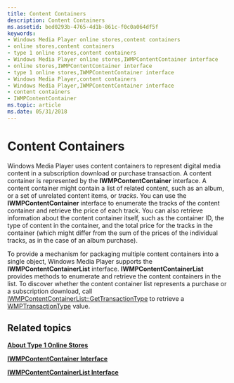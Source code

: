 ```yaml
---
title: Content Containers
description: Content Containers
ms.assetid: bed0293b-4765-4d1b-861c-f0c0a064df5f
keywords:
- Windows Media Player online stores,content containers
- online stores,content containers
- type 1 online stores,content containers
- Windows Media Player online stores,IWMPContentContainer interface
- online stores,IWMPContentContainer interface
- type 1 online stores,IWMPContentContainer interface
- Windows Media Player,content containers
- Windows Media Player,IWMPContentContainer interface
- content containers
- IWMPContentContainer
ms.topic: article
ms.date: 05/31/2018
---
```


# Content Containers

Windows Media Player uses content containers to represent digital media content in a subscription download or purchase transaction. A content container is represented by the **IWMPContentContainer** interface. A content container might contain a list of related content, such as an album, or a set of unrelated content items, or *tracks*. You can use the **IWMPContentContainer** interface to enumerate the tracks of the content container and retrieve the price of each track. You can also retrieve information about the content container itself, such as the container ID, the type of content in the container, and the total price for the tracks in the container (which might differ from the sum of the prices of the individual tracks, as in the case of an album purchase).

To provide a mechanism for packaging multiple content containers into a single object, Windows Media Player supports the **IWMPContentContainerList** interface. **IWMPContentContainerList** provides methods to enumerate and retrieve the content containers in the list. To discover whether the content container list represents a purchase or a subscription download, call [IWMPContentContainerList::GetTransactionType](/previous-versions/windows/desktop/api/contentpartner/nf-contentpartner-iwmpcontentcontainerlist-gettransactiontype) to retrieve a [WMPTransactionType](/previous-versions/windows/desktop/api/contentpartner/ne-contentpartner-wmptransactiontype) value.

## Related topics

<dl> <dt>

[**About Type 1 Online Stores**](about-type-1-online-stores.md)
</dt> <dt>

[**IWMPContentContainer Interface**](/previous-versions/windows/desktop/api/contentpartner/nn-contentpartner-iwmpcontentcontainer)
</dt> <dt>

[**IWMPContentContainerList Interface**](/previous-versions/previous-versions/windows/desktop/api/contentpartner/nn-contentpartner-iwmpcontentcontainerlist)
</dt> </dl>

 

 




